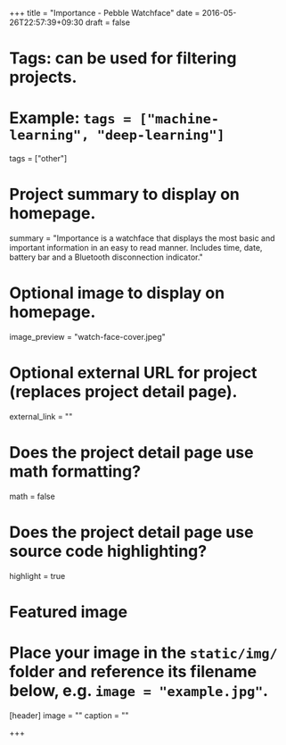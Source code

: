 +++
title = "Importance - Pebble Watchface"
date = 2016-05-26T22:57:39+09:30
draft = false

# Tags: can be used for filtering projects.
# Example: `tags = ["machine-learning", "deep-learning"]`
tags = ["other"]

# Project summary to display on homepage.
summary = "Importance is a watchface that displays the most basic and important information in an easy to read manner. Includes time, date, battery bar and a Bluetooth disconnection indicator."

# Optional image to display on homepage.
image_preview = "watch-face-cover.jpeg"

# Optional external URL for project (replaces project detail page).
external_link = ""

# Does the project detail page use math formatting?
math = false

# Does the project detail page use source code highlighting?
highlight = true

# Featured image
# Place your image in the `static/img/` folder and reference its filename below, e.g. `image = "example.jpg"`.
[header]
image = ""
caption = ""

+++
